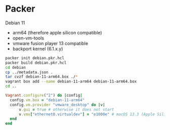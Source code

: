 # Packer

Debian 11
- arm64 (therefore apple silicon compatible)
- open-vm-tools
- vmware fusion player 13 compatible
- backport kernel (6.1.x.y)

```bash
packer init debian.pkr.hcl
packer build debian.pkr.hcl
cd debian
cp ../metadata.json .
tar cvzf debian-11-arm64.box ./*
vagrant box add --name debian-11-arm64 debian-11-arm64.box
cd ..
```

```ruby
Vagrant.configure("2") do |config|
  config.vm.box = "debian-11-arm64"
  config.vm.provider "vmware_desktop" do |v|
      v.gui = true # otherwise it does not start
      v.vmx["ethernet0.virtualdev"] = "e1000e" # macOS 13.3 (Apple Silicon) & VMWare Fusio 13
  end
end
```
